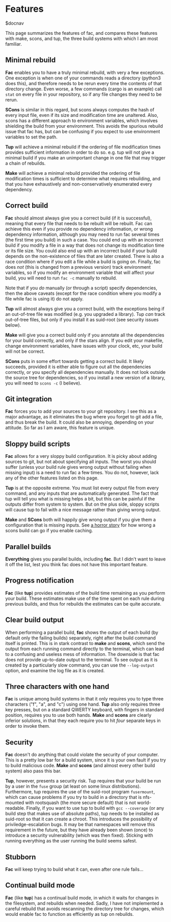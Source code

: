 # Features

$docnav

This page summarizes the features of fac, and compares these features
with make, scons, and tup, the three build systems with which I am
most familiar.

## Minimal rebuild

**Fac** enables you to have a truly minimal rebuild, with very a few
exceptions.  One exception is when one of your commands reads a
directory (python3 does this), and therefore needs to be rerun every
time the contents of that directory change.  Even worse, a few
commands (cargo is an example) call `stat` on every file in your
repository, so if any file changes they need to be rerun.

**SCons** is similar in this regard, but scons always computes the
hash of every input file, even if its size and modification time are
unaltered.  Also, scons has a different approach to environment
variables, which involves shielding the build from your environment.
This avoids the spurious rebuild issue that fac has, but can be
confusing if you expect to use environment variables to set the path.

**Tup** will achieve a minimal rebuild if the ordering of file
modification times provides sufficient information in order to do so.
e.g. tup will not give a minimal build if you make an unimportant
change in one file that may trigger a chain of rebuilds.

**Make** will achieve a minimal rebuild provided the ordering of file
modification times is sufficient to determine what requires
rebuilding, and that you have exhaustively and non-conservatively
enumerated every dependency.

## Correct build

**Fac** should almost always give you a correct build (if it is
successful), meaning that every file that needs to be rebuilt will be
rebuilt.  Fac can achieve this even if you provide no dependency
information, or wrong dependency information, although you may need to
run fac several times (the first time you build) in such a case.  You
could end up with an incorrect build if you modify a file in a way
that does not change its modification time or its file size.  You
could also end up with an incorrect build if your build depends on the
non-existence of files that are later created.  There is also a race
condition where if you edit a file while a build is going on.
Finally, fac does *not* (this is changed from a previous version)
track environment variables, so if you modify an environment variable
that will affect your build, you will need to run `fac -c` manually to
rebuild.

Note that if you *do* manually (or through a script) specify
dependencies, then the above caveats (except for the race condition
where you modify a file while fac is using it) do not apply.

**Tup** will almost always give you a correct build, with the
exceptions being if an out-of-tree file was modified (e.g. you
upgraded a library).  Tup *can* track out-of-tree files, but only if you
install it as suid-root (see security issues below).

**Make** will give you a correct build only if you annotate all the
dependencies for your build correctly, and only if the stars align.
If you edit your makefile, change environment variables, have issues
with your clock, etc, your build will not be correct.

**SCons** puts in some effort towards getting a correct build.  It
likely succeeds, provided it is either able to figure out all the
dependencies correctly, or you specify all dependencies manually.  It
does not look outside the source tree for dependencies, so if you
install a new version of a library, you will need to `scons -c` (I
believe).

## Git integration

**Fac** forces you to add your sources to your git repository.  I see
  this as a major advantage, as it eliminates the bug where you forget
  to git add a file, and thus break the build.  It could also be
  annoying, depending on your attitude.  So far as I am aware, this
  feature is unique.

## Sloppy build scripts

**Fac** allows for a very sloppy build configuration.  It is picky
  about adding sources to git, but not about specifying all inputs.
  The worst you should suffer (unless your build rule gives wrong
  output without failing when missing input) is a need to run fac
  a few times.  You do not, however, lack any of the other features
  listed on this page.

**Tup** is at the opposite extreme.  You must list every output file
  from every command, and any inputs that are automatically
  generated.  The fact that tup will tell you what is missing helps a
  bit, but this can be painful if the outputs differ from system to
  system.  But on the plus side, sloppy scripts will cause tup to fail
  with a nice message rather than giving wrong output.

**Make** and **SCons** both will happily give wrong output if you give
  them a configuration that is missing inputs.  See
  [a horror story](fac-vs-scons.html) for how wrong a scons build can
  go if you enable caching.

## Parallel builds

**Everything** gives you parallel builds, including **fac**.  But I
  didn't want to leave it off the list, lest you think fac does not
  have this important feature.

## Progress notification

**Fac** (like **tup**) provides estimates of the build time remaining
  as you perform your build.  These estimates make use of the time
  spent on each rule during previous builds, and thus for rebuilds the
  estimates can be quite accurate.

## Clear build output

When performing a parallel build, **fac** shows the output of each
build (by default only the failing builds) separately, right after the
build command itself is printed.  This is in stark contrast to
**make** and **scons**, which send the output from each running
command directly to the terminal, which can lead to a confusing and
useless mess of information.  The downside is that fac does not
provide up-to-date output to the terminal.  To see output as it is
created by a particularly slow command, you can use the `--log-output`
option, and examine the log file as it is created.

## Three characters with one hand

**Fac** is unique among build systems in that it only requires you to
  type three characters ("f", "a", and "c") using one hand.  **Tup**
  also only requires three key presses, but on a standard QWERTY
  keyboard, with fingers in standard position, requires you to use
  both hands.  **Make** and **scons** are clearly inferior solutions,
  in that they each require you to hit *four* separate keys in order
  to invoke them.

## Security

**Fac** doesn't do anything that could violate the security of your
  computer.  This is a pretty low bar for a build system, since it is
  your own fault if you try to build malicious code.  **Make** and
  **scons** (and almost every other build system) also pass this bar.

**Tup**, however, presents a security risk.  Tup requires that your
  build be run by a user in the `fuse` group (at least on some linux
  distributions).  Furthermore, tup requires the use of the suid-root
  program `fusermount`, which can cause problems if you try to build
  in a directory that is nfs-mounted with rootsquash (the more secure
  default) that is not world-readable.  Finally, if you want to use
  tup to build with `gcc --coverage` (or any build step that makes use
  of absolute paths), tup needs to be installed as suid-root so that
  it can create a chroot.  This introduces the possibility of
  priviledge-escalation bugs.  It may be that namespaces will remove
  this requirement in the future, but they have already been shown
  (once) to introduce a security vulnerability (which was then fixed).
  Sticking with running everything as the user running the build seems
  safest.

## Stubborn

**Fac** will keep trying to build what it can, even after one rule
  fails...

## Continual build mode

**Fac** (like **tup**) has a continual build mode, in which it waits
  for changes in the filesystem, and rebuilds when needed.  Sadly, I
  have not implemented a careful rebuild that avoids rescanning the
  directory tree for changes, which would enable fac to function as
  efficiently as tup on rebuilds.
